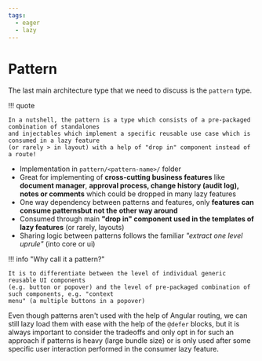 ```yaml
---
tags:
  - eager
  - lazy
---
```


# Pattern

The last main architecture type that we need to discuss is the `pattern` type.

!!! quote

    In a nutshell, the pattern is a type which consists of a pre-packaged combination of standalones
    and injectables which implement a specific reusable use case which is consumed in a lazy feature
    (or rarely > in layout) with a help of "drop in" component instead of a route!

- Implementation in `pattern/<pattern-name>/` folder
- Great for implementing of **cross-cutting business features** like **document manager**,
**approval process, change history (audit log), notes or comments** which could be dropped in many
lazy features
- One way dependency between patterns and features, only **features can consume patternsbut not the**
**other way around**
- Consumed through main **"drop in" component used in the templates of lazy features** (or rarely, layouts)
- Sharing logic between patterns follows the familiar *"extract one level uprule"* (into core or ui)

!!! info "Why call it a pattern?"

    It is to differentiate between the level of individual generic reusable UI components
    (e.g. button or popover) and the level of pre-packaged combination of such components, e.g. "context
    menu" (a multiple buttons in a popover)

Even though patterns aren't used with the help of Angular routing, we can still lazy load them with
ease with the help of the `@defer` blocks, but it is always important to consider the tradeoffs and
only opt in for such an approach if patterns is heavy (large bundle size) or is only used after some
specific user interaction performed in the consumer lazy feature.
